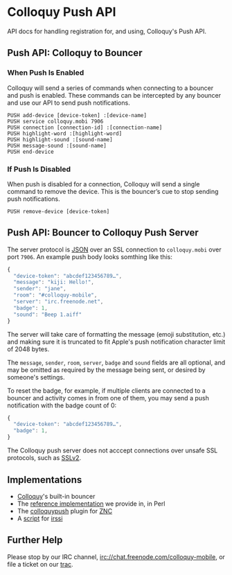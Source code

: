 # Colloquy Push API
API docs for handling registration for, and using, Colloquy's Push API.

## Push API: Colloquy to Bouncer
### When Push Is Enabled
Colloquy will send a series of commands when connecting to a bouncer and push is enabled. These commands can be intercepted by any bouncer and use our API to send push notifications.

```
PUSH add-device [device-token] :[device-name]
PUSH service colloquy.mobi 7906
PUSH connection [connection-id] :[connection-name]
PUSH highlight-word :[highlight-word]
PUSH highlight-sound :[sound-name]
PUSH message-sound :[sound-name]
PUSH end-device
```

### If Push Is Disabled
When push is disabled for a connection, Colloquy will send a single command to remove the device. This is the bouncer’s cue to stop sending push notifications.

```
PUSH remove-device [device-token]
```

## Push API: Bouncer to Colloquy Push Server
The server protocol is [JSON](http://json.org/) over an SSL connection to `colloquy.mobi` over port `7906`. An example push body looks somthing like this:
```javascript
{
  "device-token": "abcdef123456789…",
  "message": "kiji: Hello!",
  "sender": "jane",
  "room": "#colloquy-mobile",
  "server": "irc.freenode.net",
  "badge": 1,
  "sound": "Beep 1.aiff"
}
```

The server will take care of formatting the message (emoji substitution, etc.) and making sure it is truncated to fit Apple's push notification character limit of 2048 bytes.

The `message`, `sender`, `room`, `server`, `badge` and `sound` fields are all optional, and may be omitted as required by the message being sent, or desired by someone's settings.

To reset the badge, for example, if multiple clients are connected to a bouncer and activity comes in from one of them, you may send a push notification with the badge count of 0:
```javascript
{
  "device-token": "abcdef123456789…",
  "badge": 1,
}
```

The Colloquy push server does not acccept connections over unsafe SSL protocols, such as [SSLv2](https://drownattack.com).

## Implementations
- [Colloquy](http://colloquy.info)'s built-in bouncer
- The [reference implementation](perl-reference-implementation/ColloquyPush.pm) we provide in, in Perl
- The [colloquypush](https://github.com/colloquy/colloquypush) plugin for [ZNC](http://wiki.znc.in/ZNC)
- A [script](http://static.ssji.net/colloquy_push.pl.txt) for [irssi](https://irssi.org)

## Further Help
Please stop by our IRC channel, [irc://chat.freenode.com/colloquy-mobile](irc://chat.freenode.com/colloquy-mobile), or file a ticket on our [trac](http://colloquy.info/?bug).
